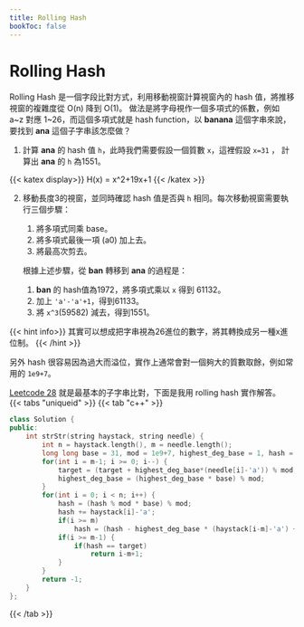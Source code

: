 ```yaml
---
title: Rolling Hash
bookToc: false
---
```




# Rolling Hash


Rolling Hash 是一個字段比對方式，利用移動視窗計算視窗內的 hash 值，將推移視窗的複雜度從 O(n) 降到 O(1)。
做法是將字母視作一個多項式的係數，例如 a~z 對應 1~26，而這個多項式就是 hash function，以 **banana** 這個字串來說，要找到 **ana** 這個子字串該怎麼做？

1. 計算 **ana** 的 hash 值 `h`，此時我們需要假設一個質數 `x`，這裡假設 `x=31` ， 計算出 **ana** 的 `h` 為1551。

{{< katex  display>}}
H(x) = x^2+19x+1
{{< /katex >}}

2. 移動長度3的視窗，並同時確認 hash 值是否與 `h` 相同。每次移動視窗需要執行三個步驟：
    1. 將多項式同乘 base。
    2. 將多項式最後一項 (a0) 加上去。
    3. 將最高次剪去。

    根據上述步驟，從 **ban** 轉移到 **ana** 的過程是：
    1. **ban** 的 hash值為1972，將多項式乘以 `x` 得到 61132。
    2. 加上 `'a'-'a'+1`，得到61133。
    3. 將 `x^3`(59582) 減去，得到1551。
    
{{< hint info>}}
其實可以想成把字串視為26進位的數字，將其轉換成另一種x進位制。
{{< /hint >}}

另外 hash 很容易因為過大而溢位，實作上通常會對一個夠大的質數取餘，例如常用的 `1e9+7`。

[Leetcode 28](https://leetcode.com/problems/find-the-index-of-the-first-occurrence-in-a-string/description/) 就是最基本的子字串比對，下面是我用 rolling hash 實作解答。
{{< tabs "uniqueid" >}}
{{< tab "c++" >}}
```c++
class Solution {
public:
    int strStr(string haystack, string needle) {
        int n = haystack.length(), m = needle.length();
        long long base = 31, mod = 1e9+7, highest_deg_base = 1, hash = 0, target = 0;
        for(int i = m-1; i >= 0; i--) {
            target = (target + highest_deg_base*(needle[i]-'a')) % mod;
            highest_deg_base = (highest_deg_base * base) % mod;
        }
        for(int i = 0; i < n; i++) {
            hash = (hash % mod * base) % mod;
            hash += haystack[i]-'a';
            if(i >= m)
                hash = (hash - highest_deg_base * (haystack[i-m]-'a') + mod) % mod;
            if(i >= m-1) {
                if(hash == target) 
                    return i-m+1;
            }
        }
        return -1;
    }
};
```
{{< /tab >}}